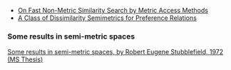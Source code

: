 - [On Fast Non-Metric Similarity Search by Metric Access Methods](https://www.researchgate.net/publication/225984206_On_Fast_Non-metric_Similarity_Search_by_Metric_Access_Methods)
- [A Class of Dissimilarity Semimetrics for Preference Relations](https://arxiv.org/pdf/2203.04418)

### Some results in semi-metric spaces
[Some results in semi-metric spaces, by Robert Eugene Stubblefield, 1972 (MS Thesis)](https://ttu-ir.tdl.org/server/api/core/bitstreams/87ef5d43-c479-4cd7-b67f-f5e4336876c9/content)
